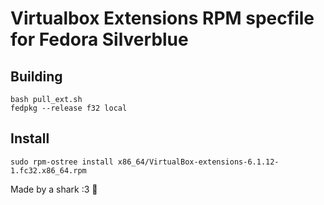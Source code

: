 # Virtualbox Extensions RPM specfile for Fedora Silverblue

## Building

```
bash pull_ext.sh
fedpkg --release f32 local
```

## Install

```
sudo rpm-ostree install x86_64/VirtualBox-extensions-6.1.12-1.fc32.x86_64.rpm
```

Made by a shark :3 🦈
